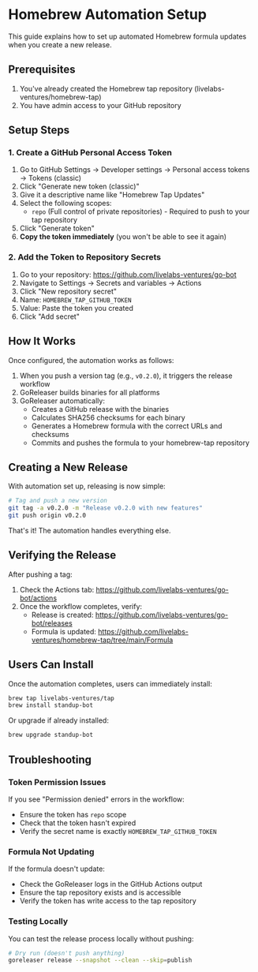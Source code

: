 # Homebrew Automation Setup

This guide explains how to set up automated Homebrew formula updates when you create a new release.

## Prerequisites

1. You've already created the Homebrew tap repository (livelabs-ventures/homebrew-tap)
2. You have admin access to your GitHub repository

## Setup Steps

### 1. Create a GitHub Personal Access Token

1. Go to GitHub Settings → Developer settings → Personal access tokens → Tokens (classic)
2. Click "Generate new token (classic)"
3. Give it a descriptive name like "Homebrew Tap Updates"
4. Select the following scopes:
   - `repo` (Full control of private repositories) - Required to push to your tap repository
5. Click "Generate token"
6. **Copy the token immediately** (you won't be able to see it again)

### 2. Add the Token to Repository Secrets

1. Go to your repository: https://github.com/livelabs-ventures/go-bot
2. Navigate to Settings → Secrets and variables → Actions
3. Click "New repository secret"
4. Name: `HOMEBREW_TAP_GITHUB_TOKEN`
5. Value: Paste the token you created
6. Click "Add secret"

## How It Works

Once configured, the automation works as follows:

1. When you push a version tag (e.g., `v0.2.0`), it triggers the release workflow
2. GoReleaser builds binaries for all platforms
3. GoReleaser automatically:
   - Creates a GitHub release with the binaries
   - Calculates SHA256 checksums for each binary
   - Generates a Homebrew formula with the correct URLs and checksums
   - Commits and pushes the formula to your homebrew-tap repository

## Creating a New Release

With automation set up, releasing is now simple:

```bash
# Tag and push a new version
git tag -a v0.2.0 -m "Release v0.2.0 with new features"
git push origin v0.2.0
```

That's it! The automation handles everything else.

## Verifying the Release

After pushing a tag:

1. Check the Actions tab: https://github.com/livelabs-ventures/go-bot/actions
2. Once the workflow completes, verify:
   - Release is created: https://github.com/livelabs-ventures/go-bot/releases
   - Formula is updated: https://github.com/livelabs-ventures/homebrew-tap/tree/main/Formula

## Users Can Install

Once the automation completes, users can immediately install:

```bash
brew tap livelabs-ventures/tap
brew install standup-bot
```

Or upgrade if already installed:

```bash
brew upgrade standup-bot
```

## Troubleshooting

### Token Permission Issues

If you see "Permission denied" errors in the workflow:
- Ensure the token has `repo` scope
- Check that the token hasn't expired
- Verify the secret name is exactly `HOMEBREW_TAP_GITHUB_TOKEN`

### Formula Not Updating

If the formula doesn't update:
- Check the GoReleaser logs in the GitHub Actions output
- Ensure the tap repository exists and is accessible
- Verify the token has write access to the tap repository

### Testing Locally

You can test the release process locally without pushing:

```bash
# Dry run (doesn't push anything)
goreleaser release --snapshot --clean --skip=publish
```